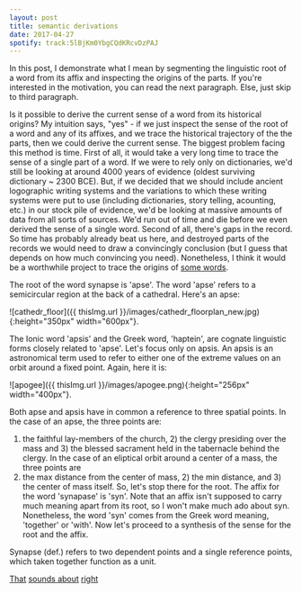 ```yaml
---
layout: post
title: semantic derivations
date: 2017-04-27
spotify: track:5lBjKm0YbgCQdKRcvDzPAJ
---
```


In this post, I demonstrate what I mean by segmenting the linguistic root of a word from its affix and inspecting the origins of the parts. If you're interested in the motivation, you can read the next paragraph. Else, just skip to third paragraph.

Is it possible to derive the current sense of a word from its historical origins? My intuition says, "yes" - if we just inspect the sense of the root of a word and any of its affixes, and we trace the historical trajectory of the the parts, then we could derive the current sense. The biggest problem facing this method is time. First of all, it would take a very long time to trace the sense of a single part of a word. If we were to rely only on dictionaries, we'd still be looking at around 4000 years of evidence (oldest surviving dictionary ~ 2300 BCE). But, if we decided that we should include ancient logographic writing systems and the variations to which these writing systems were put to use (including dictionaries, story telling, acounting, etc.) in our stock pile of evidence, we'd be looking at massive amounts of data from all sorts of sources. We'd run out of time and die before we even derived the sense of a single word. Second of all, there's gaps in the record. So time has probably already beat us here, and destroyed parts of the records we would need to draw a convincingly conclusion (but I guess that depends on how much convincing you need). Nonetheless, I think it would be a worthwhile project to trace the origins of [some words]("http://nws.merriam-webster.com/opendictionary/newword_display_recent.php"). 

The root of the word synapse is 'apse'. The word 'apse' refers to a semicircular region at the back of a cathedral. Here's an apse:

![cathedr_floor]({{ thisImg.url }}/images/cathedr_floorplan_new.jpg){:height="350px" width="600px"}.

The Ionic word 'apsis' and the Greek word, 'haptein', are cognate linguistic forms closely related to 'apse'. Let's focus only on apsis. An apsis is an astronomical term used to refer to either one of the extreme values on an orbit around a fixed point. Again, here it is:

![apogee]({{ thisImg.url }}/images/apogee.png){:height="256px" width="400px"}.

Both apse and apsis have in common a reference to three spatial points. In the case of an apse, the three points are: 
1) the faithful lay-members of the church, 2) the clergy presiding over the mass and 3) the blessed sacrament held in the tabernacle behind the clergy.  In the case of an eliptical orbit around a center of a mass, the three points are 
1) the max distance from the center of mass, 2) the min distance, and 3) the center of mass itself. So, let's stop there for the root. The affix for the word 'synapase' is 'syn'. Note that an affix isn't supposed to carry much meaning apart from its root, so I won't make much ado about syn. Nonetheless, the word 'syn' comes from the Greek word meaning, 'together' or 'with'. Now let's proceed to a synthesis of the sense for the root and the affix.

Synapse (def.) refers to two dependent points and a single reference points, which taken together function as a unit.

[That]("https://en.wikipedia.org/wiki/Chemical_synapse#Structure") [sounds about]("http://www.cell.com/biophysj/abstract/S0006-3495(81)84899-0") [right]("goo.gl/itqdXN")
